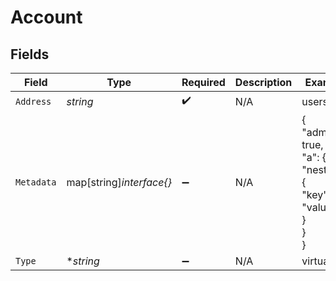 # Account


## Fields

| Field                                                    | Type                                                     | Required                                                 | Description                                              | Example                                                  |
| -------------------------------------------------------- | -------------------------------------------------------- | -------------------------------------------------------- | -------------------------------------------------------- | -------------------------------------------------------- |
| `Address`                                                | *string*                                                 | :heavy_check_mark:                                       | N/A                                                      | users:001                                                |
| `Metadata`                                               | map[string]*interface{}*                                 | :heavy_minus_sign:                                       | N/A                                                      | {<br/>"admin": true,<br/>"a": {<br/>"nested": {<br/>"key": "value"<br/>}<br/>}<br/>} |
| `Type`                                                   | **string*                                                | :heavy_minus_sign:                                       | N/A                                                      | virtual                                                  |